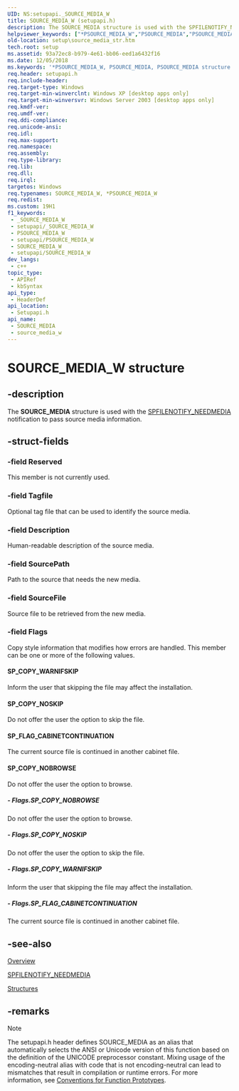 ```yaml
---
UID: NS:setupapi._SOURCE_MEDIA_W
title: SOURCE_MEDIA_W (setupapi.h)
description: The SOURCE_MEDIA structure is used with the SPFILENOTIFY_NEEDMEDIA notification to pass source media information. (Unicode)
helpviewer_keywords: ["*PSOURCE_MEDIA_W","PSOURCE_MEDIA","PSOURCE_MEDIA structure pointer [Setup API]","SOURCE_MEDIA","SOURCE_MEDIA structure [Setup API]","SOURCE_MEDIA_W","_setupapi_source_media_str","setup.source_media_str","setupapi/PSOURCE_MEDIA","setupapi/SOURCE_MEDIA"]
old-location: setup\source_media_str.htm
tech.root: setup
ms.assetid: 93a72ec8-b979-4e61-bb06-eed1a6432f16
ms.date: 12/05/2018
ms.keywords: '*PSOURCE_MEDIA_W, PSOURCE_MEDIA, PSOURCE_MEDIA structure pointer [Setup API], SOURCE_MEDIA, SOURCE_MEDIA structure [Setup API], SOURCE_MEDIA_W, _setupapi_source_media_str, setup.source_media_str, setupapi/PSOURCE_MEDIA, setupapi/SOURCE_MEDIA'
req.header: setupapi.h
req.include-header: 
req.target-type: Windows
req.target-min-winverclnt: Windows XP [desktop apps only]
req.target-min-winversvr: Windows Server 2003 [desktop apps only]
req.kmdf-ver: 
req.umdf-ver: 
req.ddi-compliance: 
req.unicode-ansi: 
req.idl: 
req.max-support: 
req.namespace: 
req.assembly: 
req.type-library: 
req.lib: 
req.dll: 
req.irql: 
targetos: Windows
req.typenames: SOURCE_MEDIA_W, *PSOURCE_MEDIA_W
req.redist: 
ms.custom: 19H1
f1_keywords:
 - _SOURCE_MEDIA_W
 - setupapi/_SOURCE_MEDIA_W
 - PSOURCE_MEDIA_W
 - setupapi/PSOURCE_MEDIA_W
 - SOURCE_MEDIA_W
 - setupapi/SOURCE_MEDIA_W
dev_langs:
 - c++
topic_type:
 - APIRef
 - kbSyntax
api_type:
 - HeaderDef
api_location:
 - Setupapi.h
api_name:
 - SOURCE_MEDIA
 - source_media_w
---
```


# SOURCE_MEDIA_W structure


## -description

The 
<b>SOURCE_MEDIA</b> structure is used with the 
<a href="/windows/desktop/SetupApi/spfilenotify-needmedia">SPFILENOTIFY_NEEDMEDIA</a> notification to pass source media information.

## -struct-fields

### -field Reserved

This member is not currently used.

### -field Tagfile

Optional  tag file that can be used to identify the source media.

### -field Description

Human-readable description of the source media.

### -field SourcePath

Path to the source that needs the new media.

### -field SourceFile

Source file to be retrieved from the new media.

### -field Flags

Copy style information that modifies how errors are handled. This member can be one or more of the following values. 







#### SP_COPY_WARNIFSKIP

Inform the user that skipping the file may affect the installation.



#### SP_COPY_NOSKIP

Do not offer the user the option to skip the file.



#### SP_FLAG_CABINETCONTINUATION

The current source file is continued in another cabinet file.



#### SP_COPY_NOBROWSE

Do not offer the user the option to browse.


##### - Flags.SP_COPY_NOBROWSE

Do not offer the user the option to browse.


##### - Flags.SP_COPY_NOSKIP

Do not offer the user the option to skip the file.


##### - Flags.SP_COPY_WARNIFSKIP

Inform the user that skipping the file may affect the installation.


##### - Flags.SP_FLAG_CABINETCONTINUATION

The current source file is continued in another cabinet file.

## -see-also

<a href="/windows/desktop/SetupApi/overview">Overview</a>



<a href="/windows/desktop/SetupApi/spfilenotify-needmedia">SPFILENOTIFY_NEEDMEDIA</a>



<a href="/windows/desktop/SetupApi/structures--setup-api-">Structures</a>

## -remarks

> [!NOTE]
> The setupapi.h header defines SOURCE_MEDIA as an alias that automatically selects the ANSI or Unicode version of this function based on the definition of the UNICODE preprocessor constant. Mixing usage of the encoding-neutral alias with code that is not encoding-neutral can lead to mismatches that result in compilation or runtime errors. For more information, see [Conventions for Function Prototypes](/windows/win32/intl/conventions-for-function-prototypes).
